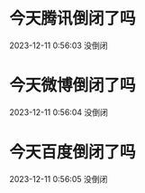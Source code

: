 # 今天腾讯倒闭了吗

2023-12-11 0:56:03 没倒闭

# 今天微博倒闭了吗

2023-12-11 0:56:04 没倒闭

# 今天百度倒闭了吗

2023-12-11 0:56:05 没倒闭

